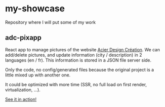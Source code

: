 # my-showcase
Repository where I will put some of my work

## adc-pixapp
React app to manage pictures of the website [Acier Design Création](https://acierdesigncreation.com/en). We can add/delete pictures, and update information (city / description) in 2 languages (en / fr). This information is stored in a JSON file server side.

Only the code, no config/generated files because the original project is a little mixed up with another one.

It could be optimized with more time (SSR, no full load on first render, virtualization, ...).

[See it in action!](http://83.199.57.22)
